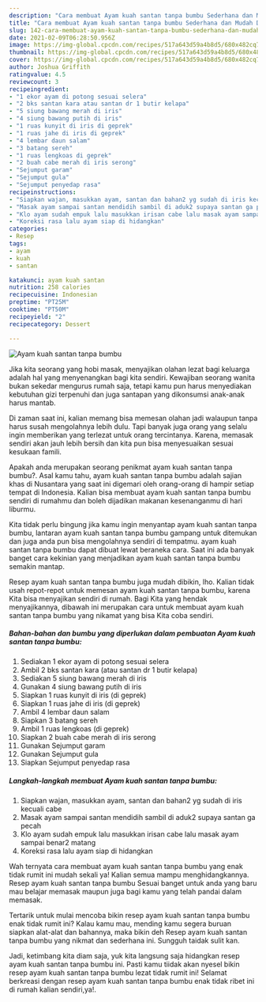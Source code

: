 ```yaml
---
description: "Cara membuat Ayam kuah santan tanpa bumbu Sederhana dan Mudah Dibuat"
title: "Cara membuat Ayam kuah santan tanpa bumbu Sederhana dan Mudah Dibuat"
slug: 142-cara-membuat-ayam-kuah-santan-tanpa-bumbu-sederhana-dan-mudah-dibuat
date: 2021-02-09T06:28:50.956Z
image: https://img-global.cpcdn.com/recipes/517a643d59a4b8d5/680x482cq70/ayam-kuah-santan-tanpa-bumbu-foto-resep-utama.jpg
thumbnail: https://img-global.cpcdn.com/recipes/517a643d59a4b8d5/680x482cq70/ayam-kuah-santan-tanpa-bumbu-foto-resep-utama.jpg
cover: https://img-global.cpcdn.com/recipes/517a643d59a4b8d5/680x482cq70/ayam-kuah-santan-tanpa-bumbu-foto-resep-utama.jpg
author: Joshua Griffith
ratingvalue: 4.5
reviewcount: 3
recipeingredient:
- "1 ekor ayam di potong sesuai selera"
- "2 bks santan kara atau santan dr 1 butir kelapa"
- "5 siung bawang merah di iris"
- "4 siung bawang putih di iris"
- "1 ruas kunyit di iris di geprek"
- "1 ruas jahe di iris di geprek"
- "4 lembar daun salam"
- "3 batang sereh"
- "1 ruas lengkoas di geprek"
- "2 buah cabe merah di iris serong"
- "Sejumput garam"
- "Sejumput gula"
- "Sejumput penyedap rasa"
recipeinstructions:
- "Siapkan wajan, masukkan ayam, santan dan bahan2 yg sudah di iris kecuali cabe"
- "Masak ayam sampai santan mendidih sambil di aduk2 supaya santan ga pecah"
- "Klo ayam sudah empuk lalu masukkan irisan cabe lalu masak ayam sampai benar2 matang"
- "Koreksi rasa lalu ayam siap di hidangkan"
categories:
- Resep
tags:
- ayam
- kuah
- santan

katakunci: ayam kuah santan 
nutrition: 258 calories
recipecuisine: Indonesian
preptime: "PT25M"
cooktime: "PT50M"
recipeyield: "2"
recipecategory: Dessert

---
```



![Ayam kuah santan tanpa bumbu](https://img-global.cpcdn.com/recipes/517a643d59a4b8d5/680x482cq70/ayam-kuah-santan-tanpa-bumbu-foto-resep-utama.jpg)

Jika kita seorang yang hobi masak, menyajikan olahan lezat bagi keluarga adalah hal yang menyenangkan bagi kita sendiri. Kewajiban seorang  wanita bukan sekedar mengurus rumah saja, tetapi kamu pun harus menyediakan kebutuhan gizi terpenuhi dan juga santapan yang dikonsumsi anak-anak harus mantab.

Di zaman  saat ini, kalian memang bisa memesan olahan jadi walaupun tanpa harus susah mengolahnya lebih dulu. Tapi banyak juga orang yang selalu ingin memberikan yang terlezat untuk orang tercintanya. Karena, memasak sendiri akan jauh lebih bersih dan kita pun bisa menyesuaikan sesuai kesukaan famili. 



Apakah anda merupakan seorang penikmat ayam kuah santan tanpa bumbu?. Asal kamu tahu, ayam kuah santan tanpa bumbu adalah sajian khas di Nusantara yang saat ini digemari oleh orang-orang di hampir setiap tempat di Indonesia. Kalian bisa membuat ayam kuah santan tanpa bumbu sendiri di rumahmu dan boleh dijadikan makanan kesenanganmu di hari liburmu.

Kita tidak perlu bingung jika kamu ingin menyantap ayam kuah santan tanpa bumbu, lantaran ayam kuah santan tanpa bumbu gampang untuk ditemukan dan juga anda pun bisa mengolahnya sendiri di tempatmu. ayam kuah santan tanpa bumbu dapat dibuat lewat beraneka cara. Saat ini ada banyak banget cara kekinian yang menjadikan ayam kuah santan tanpa bumbu semakin mantap.

Resep ayam kuah santan tanpa bumbu juga mudah dibikin, lho. Kalian tidak usah repot-repot untuk memesan ayam kuah santan tanpa bumbu, karena Kita bisa menyajikan sendiri di rumah. Bagi Kita yang hendak menyajikannya, dibawah ini merupakan cara untuk membuat ayam kuah santan tanpa bumbu yang nikamat yang bisa Kita coba sendiri.

<!--inarticleads1-->

##### Bahan-bahan dan bumbu yang diperlukan dalam pembuatan Ayam kuah santan tanpa bumbu:

1. Sediakan 1 ekor ayam di potong sesuai selera
1. Ambil 2 bks santan kara (atau santan dr 1 butir kelapa)
1. Sediakan 5 siung bawang merah di iris
1. Gunakan 4 siung bawang putih di iris
1. Siapkan 1 ruas kunyit di iris (di geprek)
1. Siapkan 1 ruas jahe di iris (di geprek)
1. Ambil 4 lembar daun salam
1. Siapkan 3 batang sereh
1. Ambil 1 ruas lengkoas (di geprek)
1. Siapkan 2 buah cabe merah di iris serong
1. Gunakan Sejumput garam
1. Gunakan Sejumput gula
1. Siapkan Sejumput penyedap rasa




<!--inarticleads2-->

##### Langkah-langkah membuat Ayam kuah santan tanpa bumbu:

1. Siapkan wajan, masukkan ayam, santan dan bahan2 yg sudah di iris kecuali cabe
1. Masak ayam sampai santan mendidih sambil di aduk2 supaya santan ga pecah
1. Klo ayam sudah empuk lalu masukkan irisan cabe lalu masak ayam sampai benar2 matang
1. Koreksi rasa lalu ayam siap di hidangkan




Wah ternyata cara membuat ayam kuah santan tanpa bumbu yang enak tidak rumit ini mudah sekali ya! Kalian semua mampu menghidangkannya. Resep ayam kuah santan tanpa bumbu Sesuai banget untuk anda yang baru mau belajar memasak maupun juga bagi kamu yang telah pandai dalam memasak.

Tertarik untuk mulai mencoba bikin resep ayam kuah santan tanpa bumbu enak tidak rumit ini? Kalau kamu mau, mending kamu segera buruan siapkan alat-alat dan bahannya, maka bikin deh Resep ayam kuah santan tanpa bumbu yang nikmat dan sederhana ini. Sungguh taidak sulit kan. 

Jadi, ketimbang kita diam saja, yuk kita langsung saja hidangkan resep ayam kuah santan tanpa bumbu ini. Pasti kamu tiidak akan nyesel bikin resep ayam kuah santan tanpa bumbu lezat tidak rumit ini! Selamat berkreasi dengan resep ayam kuah santan tanpa bumbu enak tidak ribet ini di rumah kalian sendiri,ya!.

